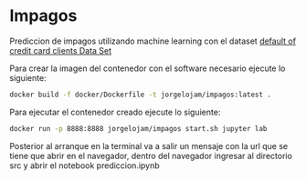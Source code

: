 # Impagos

Prediccion de impagos utilizando machine learning con el dataset [default of credit card clients Data Set](https://archive.ics.uci.edu/ml/datasets/default+of+credit+card+clients)

Para crear la imagen del contenedor con el software necesario ejecute lo siguiente:

```bash
docker build -f docker/Dockerfile -t jorgelojam/impagos:latest .
```

Para ejecutar el contenedor creado ejecute lo siguiente:

```bash
docker run -p 8888:8888 jorgelojam/impagos start.sh jupyter lab
```

Posterior al arranque en la terminal va a salir un mensaje con la url que se tiene que abrir en el navegador, dentro del navegador ingresar al directorio src y abrir el notebook prediccion.ipynb